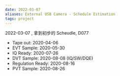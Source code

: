 ```yaml
---
date: 2022-03-07
aliases: External USB Camera - Schedule Estimation
tags: project
---
```



2022-03-07 , 拿到初步的 Scheudle, D077
- Tape out: 2020-04-06
- EVT Sample: 2020-05-30
- IQ Ready: 2020-07-26
- DVT Sample: 2020-08-08 (IQ/SW/DQE)
- Regulation Ready: 2020-08-16
- PVT Sample: 2020-08-26